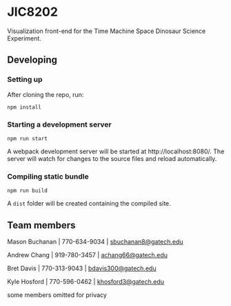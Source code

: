 # JIC8202
Visualization front-end for the Time Machine Space Dinosaur Science Experiment.

## Developing
### Setting up
After cloning the repo, run:
```
npm install
```

### Starting a development server
```
npm run start
```
A webpack development server will be started at http://localhost:8080/. The server will watch for changes to the source files and reload automatically.

### Compiling static bundle
```
npm run build
```
A `dist` folder will be created containing the compiled site.

## Team members

Mason Buchanan | 770-634-9034 | sbuchanan8@gatech.edu

Andrew Chang | 919-780-3457 | achang66@gatech.edu

Bret Davis | 770-313-9043 | bdavis300@gatech.edu

Kyle Hosford | 770-596-0462 | khosford3@gatech.edu

some members omitted for privacy